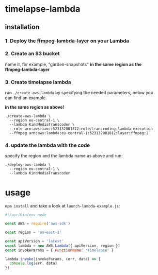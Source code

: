# timelapse-lambda

## installation

### 1. Deploy the [ffmpeg-lambda-layer](https://serverlessrepo.aws.amazon.com/applications/arn:aws:serverlessrepo:us-east-1:145266761615:applications~ffmpeg-lambda-layer) on your Lambda

### 2. Create an S3 bucket

name it, for example, "garden-snapshots" **in the same region as the ffmpeg-lambda-layer**

### 3. Create timelapse lambda

run `./create-aws-lambda` by specifying the needed parameters, below you can find an example.

**in the same region as above!**

```
./create-aws-lambda \
  --region eu-central-1 \
  --lambda KindMediaTranscoder \
  --role arn:aws:iam::523132001812:role/transcoding-lambda-execution
  --ffmpeg arn:aws:lambda:eu-central-1:523132001812:layer:ffmpeg:1
```

### 4. update the lambda with the code

specify the region and the lambda name as above and run:

```
./deploy-aws-lambda \
  --region eu-central-1 \
  --lambda KindMediaTranscoder
```

# usage

`npm install` and take a look at `launch-lambda-example.js`:

```js
#!/usr/bin/env node

const AWS = require('aws-sdk')

const region = 'us-east-1'

const apiVersion = 'latest'
const lambda = new AWS.Lambda({ apiVersion, region })
const invokeParams = { FunctionName: 'Timelapse' }

lambda.invoke(invokeParams, (err, data) => {
  console.log(err, data)
})
```
